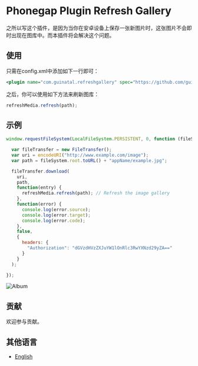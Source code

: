 # Phonegap Plugin Refresh Gallery

之所以写这个插件，是因为当你在安卓设备上保存一张新图片时，这张图片不会即时出现在图库中。而本插件将会解决这个问题。

## 使用

只需在config.xml中添加如下一行即可：

```xml
<plugin name="com.guinatal.refreshgallery" spec="https://github.com/guinatal/refreshgallery.git"/>
```

之后，你可以使用如下方法来刷新图库：

```javascript
refreshMedia.refresh(path);
```

## 示例

```javascript
window.requestFileSystem(LocalFileSystem.PERSISTENT, 0, function (fileSystem) {

  var fileTransfer = new FileTransfer();
  var uri = encodeURI("http://www.example.com/image");
  var path = fileSystem.root.toURL() + "appName/example.jpg";

  fileTransfer.download(
    uri,
    path,
    function(entry) {
      refreshMedia.refresh(path); // Refresh the image gallery
    },
    function(error) {
      console.log(error.source);
      console.log(error.target);
      console.log(error.code);
    },
    false,
    {
      headers: {
        "Authorization": "dGVzdHVzZXJuYW1lOnRlc3RwYXNzd29yZA=="
      }
    }
  );

});
```

![Album](http://blog.guinatal.com/wp-content/uploads/2015/04/album.jpg)

## 贡献

 欢迎参与贡献。

## 其他语言

- [English](README.md)